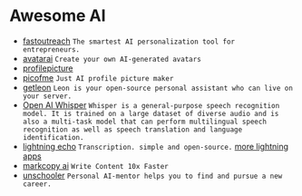 # Awesome AI
- [fastoutreach](https://www.fastoutreach.ai/) `The smartest AI personalization tool for entrepreneurs.`
- [avatarai](https://avatarai.me/) `Create your own AI-generated avatars`
- [profilepicture](https://www.profilepicture.ai/)
- [picofme](https://picofme.io/) `Just AI profile picture maker`
- [getleon](https://getleon.ai/) `Leon is your open-source personal assistant who can live on your server.`
- [Open AI Whisper](https://github.com/openai/whisper) `Whisper is a general-purpose speech recognition model. It is trained on a large dataset of diverse audio and is also a multi-task model that can perform multilingual speech recognition as well as speech translation and language identification.`
- [lightning echo](https://lightning.ai/echo/view/home) `Transcription. simple and open-source.` [more lightning apps](https://lightning.ai/apps)
- [markcopy ai](https://www.markcopy.ai/) `Write Content 10x Faster`
- [unschooler](https://unschooler.me/) `Personal AI-mentor helps you to find and pursue a new career.`
